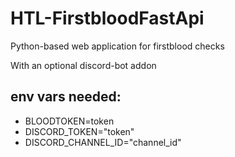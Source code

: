 # HTL-FirstbloodFastApi
Python-based web application for firstblood checks

With an optional discord-bot addon

## env vars needed:
- BLOODTOKEN=token
- DISCORD_TOKEN="token"
- DISCORD_CHANNEL_ID="channel_id"